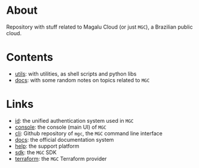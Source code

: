 # About

Repository with stuff related to Magalu Cloud (or just `MGC`), a Brazilian public cloud.

# Contents

- [utils](./utils): with utilities, as shell scripts and python libs
- [docs](./docs): with some random notes on topics related to `MGC`

# Links

- [id](https://id.magalu.com): the unified authentication system used in `MGC`
- [console](https://console.magalu.cloud): the console (main UI) of `MGC` 
- [cli](https://github.com/MagaluCloud/mgccli): Github repository of `mgc`, the `MGC` command line interface
- [docs](https://docs.magalu.cloud): the official documentation system
- [help](https://help.magalu.cloud): the support platform
- [sdk](https://github.com/MagaluCloud/magalu): the `MGC` SDK
- [terraform](https://github.com/MagaluCloud/terraform-provider-mgc): the `MGC` Terraform provider


